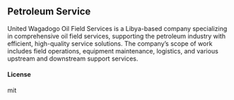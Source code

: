## Petroleum Service

United Wagadogo Oil Field Services is a Libya-based company specializing in comprehensive oil field services, supporting the petroleum industry with efficient, high-quality service solutions. The company’s scope of work includes field operations, equipment maintenance, logistics, and various upstream and downstream support services.

#### License

mit
